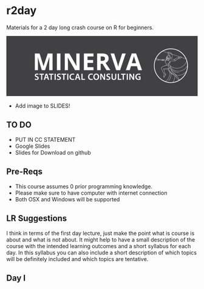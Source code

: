 # r2day

Materials for a 2 day long crash course on R for beginners.


![](img/minerva-logo.png)

* Add image to SLIDES!

## TO DO

* PUT IN CC STATEMENT
* Google Slides
* Slides for Download on github

## Pre-Reqs

* This course assumes 0 prior programming knowledge.
* Please make sure to have computer with internet connection
* Both OSX and Windows will be supported

## LR Suggestions

I think in terms of the first day lecture, just make the point what is course is about and what is not about. It might help to have a small description of the course with the intended learning outcomes and a short syllabus for each day. In this syllabus you can also include a short description of which topics will be definitely included and which topics are tentative.

## Day I


